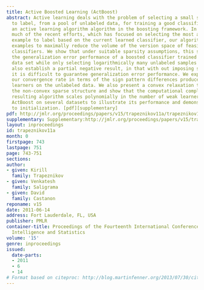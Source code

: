 ```yaml
---
title: Active Boosted Learning (ActBoost)
abstract: Active learning deals with the problem of selecting a small subset of examples
  to label, from a pool of unlabeled data, for training a good classifier. We develop
  an active learning algorithm algorithm in the boosting framework. In contrast to
  much of the recent efforts, which has focused on selecting the most ambiguous unlabeled
  example to label based on the current learned classifier, our algorithm selects
  examples to maximally reduce the volume of the version space of feasible boosted
  classifiers. We show that under suitable sparsity assumptions, this strategy achieves
  the generalization error performance of a boosted classifier trained on the entire
  data set while only selecting logarithmically many unlabeled samples to label. We
  also establish a partial negative result, in that with out imposing structural assumptions
  it is difficult to guarantee generalization error performance. We explicitly characterize
  our convergence rate in terms of the sign pattern differences produced by the weak
  learners on the unlabeled data. We also present a convex relaxation to account for
  the non-convex sparse structure and show that the computational complexity of the
  resulting algorithm scales polynomially in the number of weak learners. We test
  ActBoost on several datasets to illustrate its performance and demonstrate its robustness
  to initialization. [pdf][supplementary]
pdf: http://jmlr.org/proceedings/papers/v15/trapeznikov11a/trapeznikov11a.pdf
supplementary: Supplementary:http://jmlr.org/proceedings/papers/v15/trapeznikov11a/trapeznikov11aSupple.pdf
layout: inproceedings
id: trapeznikov11a
month: 0
firstpage: 743
lastpage: 751
page: 743-751
sections: 
author:
- given: Kirill
  family: Trapeznikov
- given: Venkatesh
  family: Saligrama
- given: David
  family: Castanon
reponame: v15
date: 2011-06-14
address: Fort Lauderdale, FL, USA
publisher: PMLR
container-title: Proceedings of the Fourteenth International Conference on Artificial
  Intelligence and Statistics
volume: '15'
genre: inproceedings
issued:
  date-parts:
  - 2011
  - 6
  - 14
# Format based on citeproc: http://blog.martinfenner.org/2013/07/30/citeproc-yaml-for-bibliographies/
---
```

